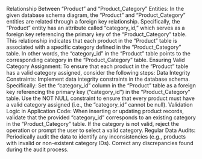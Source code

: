 Relationship Between “Product” and “Product_Category” Entities:
In the given database schema diagram, the “Product” and “Product_Category” entities are related through a foreign key relationship.
Specifically, the “Product” entity has an attribute called “category_id,” which serves as a foreign key referencing the primary key of the “Product_Category” table.
This relationship indicates that each product in the “Product” table is associated with a specific category defined in the “Product_Category” table.
In other words, the “category_id” in the “Product” table points to the corresponding category in the “Product_Category” table.
Ensuring Valid Category Assignment:
To ensure that each product in the “Product” table has a valid category assigned, consider the following steps:
Data Integrity Constraints: Implement data integrity constraints in the database schema. Specifically:
Set the “category_id” column in the “Product” table as a foreign key referencing the primary key (“category_id”) in the “Product_Category” table.
Use the NOT NULL constraint to ensure that every product must have a valid category assigned (i.e., the “category_id” cannot be null).
Validation Logic in Application Code:
When inserting or updating product records, validate that the provided “category_id” corresponds to an existing category in the “Product_Category” table.
If the category is not valid, reject the operation or prompt the user to select a valid category.
Regular Data Audits:
Periodically audit the data to identify any inconsistencies (e.g., products with invalid or non-existent category IDs).
Correct any discrepancies found during the audit process.
